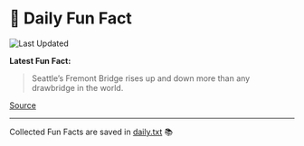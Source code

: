 # 🌟 Daily Fun Fact

![Last Updated](https://img.shields.io/badge/Last_Updated-2025_07_11-blue?style=flat-square)

**Latest Fun Fact:**

> Seattle’s Fremont Bridge rises up and down more than any drawbridge in the world.

[Source](http://www.djtech.net/humor/useless_facts.htm)

---

Collected Fun Facts are saved in [daily.txt](daily.txt) 📚
